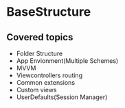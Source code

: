# BaseStructure

## Covered topics

- Folder Structure
- App Envionment(Multiple Schemes)
- MVVM
- Viewcontrollers routing
- Common extensions
- Custom views
- UserDefaults(Session Manager)
